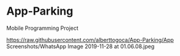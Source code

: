 # App-Parking
Mobile Programming Project

https://raw.githubusercontent.com/alberttogoca/App-Parking/App Screenshots/WhatsApp Image 2019-11-28 at 01.06.08.jpeg

